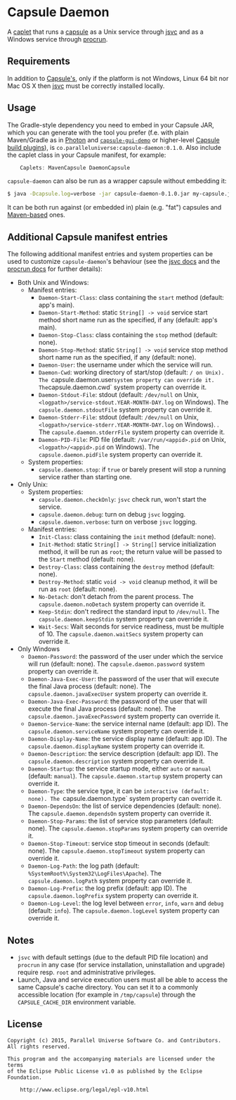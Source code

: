 # Capsule Daemon

A [caplet](https://github.com/puniverse/capsule#what-are-caplets) that runs a [capsule](https://github.com/puniverse/capsule) as a Unix service through [jsvc](http://commons.apache.org/proper/commons-daemon/jsvc.html) and as a Windows service through [procrun](http://commons.apache.org/proper/commons-daemon/procrun.html).

## Requirements

In addition to [Capsule's](https://github.com/puniverse/capsule), only if the platform is not Windows, Linux 64 bit nor Mac OS X then [jsvc](http://commons.apache.org/proper/commons-daemon/jsvc.html) must be correctly installed locally.

## Usage

The Gradle-style dependency you need to embed in your Capsule JAR, which you can generate with the tool you prefer (f.e. with plain Maven/Gradle as in [Photon](https://github.com/puniverse/photon) and [`capsule-gui-demo`](https://github.com/puniverse/capsule-gui-demo) or higher-level [Capsule build plugins](https://github.com/puniverse/capsule#build-tool-plugins)), is `co.paralleluniverse:capsule-daemon:0.1.0`. Also include the caplet class in your Capsule manifest, for example:

``` gradle
    Caplets: MavenCapsule DaemonCapsule
```

`capsule-daemon` can also be run as a wrapper capsule without embedding it:

``` bash
$ java -Dcapsule.log=verbose -jar capsule-daemon-0.1.0.jar my-capsule.jar my-capsule-arg1 ...
```

It can be both run against (or embedded in) plain (e.g. "fat") capsules and [Maven-based](https://github.com/puniverse/capsule-maven) ones.

## Additional Capsule manifest entries

The following additional manifest entries and system properties can be used to customize `capsule-daemon`'s behaviour (see the [jsvc docs](http://commons.apache.org/proper/commons-daemon/jsvc.html) and the [procrun docs](http://commons.apache.org/proper/commons-daemon/procrun.html) for further details):

 - Both Unix and Windows:
   - Manifest entries:
     - `Daemon-Start-Class`: class containing the `start` method (default: app's main).
     - `Daemon-Start-Method`: static `String[] -> void` service start method short name run as the specified, if any (default: app's main).
     - `Daemon-Stop-Class`: class containing the `stop` method (default: none).
     - `Daemon-Stop-Method`: static `String[] -> void` service stop method short name run as the specified, if any (default: none).
     - `Daemon-User`: the username under which the service will run.
     - `Daemon-Cwd`: working directory of start/stop (default: `/ on Unix). The `capsule.daemon.user` system property can override it. The `capsule.daemon.cwd` system property can override it.
     - `Daemon-Stdout-File`: stdout (default: `/dev/null` on Unix, `<logpath>/service-stdout.YEAR-MONTH-DAY.log` on Windows). The `capsule.daemon.stdoutFile` system property can override it.
     - `Daemon-Stderr-File`: stdout (default: `/dev/null` on Unix, `<logpath>/service-stderr.YEAR-MONTH-DAY.log` on Windows). . The `capsule.daemon.stderrFile` system property can override it.
     - `Daemon-PID-File`: PID file (default: `/var/run/<appid>.pid` on Unix, `<logpath>/<appid>.pid` on Windows). The `capsule.daemon.pidFile` system property can override it.
   - System properties:
     - `capsule.daemon.stop`: if `true` or barely present will stop a running service rather than starting one.
 - Only Unix:
   - System properties:
     - `capsule.daemon.checkOnly`: `jsvc` check run, won't start the service.
     - `capsule.daemon.debug`: turn on debug `jsvc` logging.
     - `capsule.daemon.verbose`: turn on verbose `jsvc` logging.
   - Manifest entries:
     - `Init-Class`: class containing the `init` method (default: none).
     - `Init-Method`: static `String[] -> String[]` service initialization method, it will be run as `root`; the return value will be passed to the `Start` method (default: none).
     - `Destroy-Class`: class containing the `destroy` method (default: none).
     - `Destroy-Method`: static `void -> void` cleanup method, it will be run as `root` (default: none).
     - `No-Detach`: don't detach from the parent process. The `capsule.daemon.noDetach` system property can override it.
     - `Keep-Stdin`: don't redirect the standard input to `/dev/null`. The `capsule.daemon.keepStdin` system property can override it.
     - `Wait-Secs`: Wait seconds for service readiness, must be multiple of 10. The `capsule.daemon.waitSecs` system property can override it.
 - Only Windows
   - `Daemon-Password`: the password of the user under which the service will run (default: none). The `capsule.daemon.password` system property can override it.
   - `Daemon-Java-Exec-User`: the password of the user that will execute the final Java process (default: none). The `capsule.daemon.javaExecUser` system property can override it.
   - `Daemon-Java-Exec-Password`: the password of the user that will execute the final Java process (default: none). The `capsule.daemon.javaExecPassword` system property can override it.
   - `Daemon-Service-Name`: the service internal name (default: app ID). The `capsule.daemon.serviceName` system property can override it.
   - `Daemon-Display-Name`: the service display name (default: app ID). The `capsule.daemon.displayName` system property can override it.
   - `Daemon-Description`: the service description (default: app ID). The `capsule.daemon.description` system property can override it.
   - `Daemon-Startup`: the service startup mode, either `auto` or `manual` (default: `manual`). The `capsule.daemon.startup` system property can override it.
   - `Daemon-Type`: the service type, it can be `interactive (default: none). The `capsule.daemon.type` system property can override it.
   - `Daemon-DependsOn`: the list of service dependencies (default: none). The `capsule.daemon.dependsOn` system property can override it.
   - `Daemon-Stop-Params`: the list of service stop parameters (default: none). The `capsule.daemon.stopParams` system property can override it.
   - `Daemon-Stop-Timeout`: service stop timeout in seconds (default: none). The `capsule.daemon.stopTimeout` system property can override it.
   - `Daemon-Log-Path`: the log path (default: `%SystemRoot%\System32\LogFiles\Apache`). The `capsule.daemon.logPath` system property can override it.
   - `Daemon-Log-Prefix`: the log prefix (default: app ID). The `capsule.daemon.logPrefix` system property can override it.
   - `Daemon-Log-Level`: the log level between `error`, `info`, `warn` and `debug` (default: `info`). The `capsule.daemon.logLevel` system property can override it.

## Notes

* `jsvc` with default settings (due to the default PID file location) and `procrun` in any case (for service installation, uninstallation and upgrade) require resp. `root` and administrative privileges.
* Launch, Java and service execution users must all be able to access the same Capsule's cache directory. You can set it to a commonly accessible location (for example in `/tmp/capsule`) through the `CAPSULE_CACHE_DIR` environment variable.

## License

    Copyright (c) 2015, Parallel Universe Software Co. and Contributors. All rights reserved.

    This program and the accompanying materials are licensed under the terms
    of the Eclipse Public License v1.0 as published by the Eclipse Foundation.

        http://www.eclipse.org/legal/epl-v10.html
